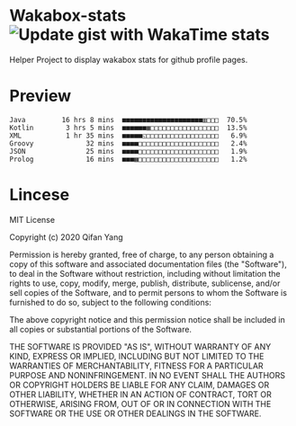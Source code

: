  # Wakabox-stats ![Update gist with WakaTime stats](https://github.com/underwindfall/wakabox-stats/workflows/Update%20gist%20with%20WakaTime%20stats/badge.svg)

  Helper Project to display wakabox stats for github profile pages. 
 # Preview 
  
  ```  
 Java         16 hrs 8 mins  ■■■■■■■■■■■■■■■■■■■■▥□□□  70.5%
Kotlin        3 hrs 5 mins  ■■■■■■▦□□□□□□□□□□□□□□□□□  13.5%
XML           1 hr 35 mins  ■■■■■◱□□□□□□□□□□□□□□□□□□   6.9%
Groovy             32 mins  ■■■■□□□□□□□□□□□□□□□□□□□□   2.4%
JSON               25 mins  ■■■■□□□□□□□□□□□□□□□□□□□□   1.9%
Prolog             16 mins  ■■■▦□□□□□□□□□□□□□□□□□□□□   1.2% 
 ``` 
  
 
 # Lincese 

  MIT License

  Copyright (c) 2020 Qifan Yang
  
  Permission is hereby granted, free of charge, to any person obtaining a copy
  of this software and associated documentation files (the "Software"), to deal
  in the Software without restriction, including without limitation the rights
  to use, copy, modify, merge, publish, distribute, sublicense, and/or sell
  copies of the Software, and to permit persons to whom the Software is
  furnished to do so, subject to the following conditions:
  
  The above copyright notice and this permission notice shall be included in all
  copies or substantial portions of the Software.
  
  THE SOFTWARE IS PROVIDED "AS IS", WITHOUT WARRANTY OF ANY KIND, EXPRESS OR
  IMPLIED, INCLUDING BUT NOT LIMITED TO THE WARRANTIES OF MERCHANTABILITY,
  FITNESS FOR A PARTICULAR PURPOSE AND NONINFRINGEMENT. IN NO EVENT SHALL THE
  AUTHORS OR COPYRIGHT HOLDERS BE LIABLE FOR ANY CLAIM, DAMAGES OR OTHER
  LIABILITY, WHETHER IN AN ACTION OF CONTRACT, TORT OR OTHERWISE, ARISING FROM,
  OUT OF OR IN CONNECTION WITH THE SOFTWARE OR THE USE OR OTHER DEALINGS IN THE
  SOFTWARE.
